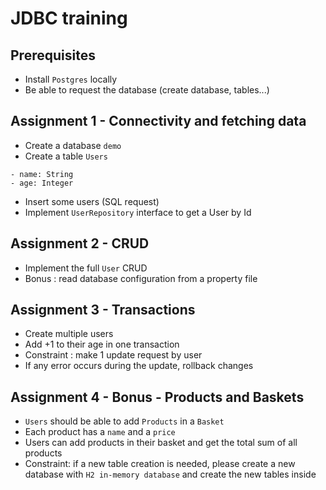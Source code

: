 # JDBC training

## Prerequisites
- Install `Postgres` locally
- Be able to request the database (create database, tables...)

## Assignment 1 - Connectivity and fetching data

- Create a database `demo`
- Create a table `Users`
```
- name: String
- age: Integer
```
- Insert some users (SQL request)
- Implement `UserRepository` interface to get a User by Id

## Assignment 2 - CRUD

- Implement the full `User` CRUD
- Bonus : read database configuration from a property file

## Assignment 3 - Transactions

- Create multiple users
- Add +1 to their age in one transaction
- Constraint : make 1 update request by user
- If any error occurs during the update, rollback changes

## Assignment 4 - Bonus - Products and Baskets

- `Users` should be able to add `Products` in a `Basket`
- Each product has a `name` and a `price`
- Users can add products in their basket and get the total sum of all products
- Constraint: if a new table creation is needed, please create a new database with `H2 in-memory database` and create the new tables inside